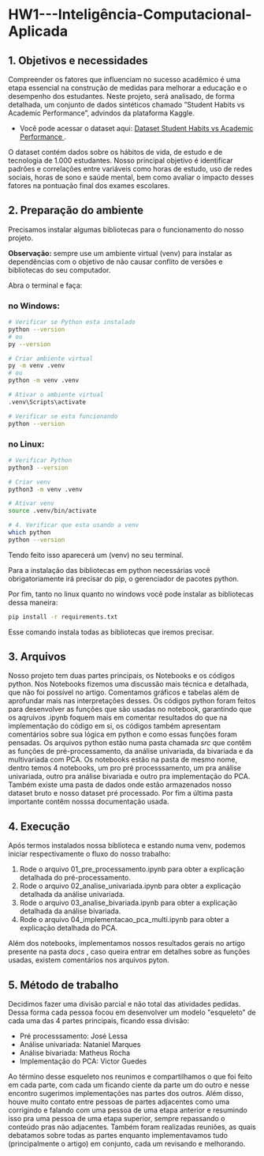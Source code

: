 # HW1---Inteligência-Computacional-Aplicada

## 1. Objetivos e necessidades
Compreender os fatores que influenciam no sucesso acadêmico é uma etapa essencial na construção de medidas para melhorar a educação e o desempenho dos estudantes. Neste projeto, será analisado, de forma detalhada, um conjunto de dados sintéticos chamado ”Student Habits vs Academic Performance”, advindos da plataforma Kaggle.

- Você pode acessar o dataset aqui:
[Dataset Student Habits vs Academic Performance ](https://www.kaggle.com/datasets/jayaantanaath/student-habits-vs-academic-performance).

O dataset contém dados sobre os hábitos de vida, de estudo e de tecnologia de 1.000 estudantes. Nosso principal objetivo é identificar padrões e correlações entre variáveis como horas de estudo, uso de redes sociais, horas de sono e saúde mental, bem como avaliar o impacto desses fatores na pontuação final dos exames escolares.

## 2. Preparação do ambiente
Precisamos instalar algumas bibliotecas para o funcionamento do nosso projeto.

**Observação:** sempre use um ambiente virtual (venv) para instalar as dependências com o objetivo de não causar conflito de versões e bibliotecas do seu computador.

Abra o terminal e faça:

### no Windows:

```bash
# Verificar se Python esta instalado
python --version
# ou
py --version

# Criar ambiente virtual
py -m venv .venv
# ou
python -m venv .venv

# Ativar o ambiente virtual
.venv\Scripts\activate

# Verificar se esta funcionando
python --version
```

### no Linux:

```bash
# Verificar Python
python3 --version

# Criar venv
python3 -m venv .venv

# Ativar venv
source .venv/bin/activate

# 4. Verificar que esta usando a venv
which python
python --version
```

Tendo feito isso aparecerá um (venv) no seu terminal.

Para a instalação das bibliotecas em python necessárias você obrigatoriamente irá precisar do pip, o gerenciador de pacotes python.

Por fim, tanto no linux quanto no windows você pode instalar as bibliotecas dessa maneira:

```bash
pip install -r requirements.txt
```
Esse comando instala todas as bibliotecas que iremos precisar.

## 3. Arquivos
Nosso projeto tem duas partes principais, os Notebooks e os códigos python. Nos Notebooks fizemos uma discussão mais técnica e detalhada, que não foi possível no artigo. Comentamos gráficos e tabelas além de aprofundar mais nas interpretações desses. Os códigos python foram feitos para desenvolver as funções que são usadas no notebook, garantindo que os aqruivos .ipynb foquem mais em comentar resultados do que na implementação do código em si, os códigos também apresentam comentários sobre sua lógica em python e como essas funções foram pensadas. Os arquivos python estão numa pasta chamada _src_ que contêm as funções de pré-processamento, da análise univariada, da bivariada e da multivariada com PCA. Os notebooks estão na pasta de mesmo nome, dentro temos 4 notebooks, um pro pré processsamento, um pra análise univariada, outro pra análise bivariada e outro pra implementação do PCA. Também existe uma pasta de dados onde estão armazenados nosso dataset bruto e nosso dataset pré processado. Por fim a última pasta importante contêm nosssa documentação usada.

## 4. Execução
Após termos instalados nossa biblioteca e estando numa venv, podemos iniciar respectivamente o fluxo do nosso trabalho:

1. Rode o arquivo 01_pre_processamento.ipynb para obter a explicação detalhada do pré-processamento.
2. Rode o arquivo 02_analise_univariada.ipynb para obter a explicação detalhada da análise univariada.
3. Rode o arquivo 03_analise_bivariada.ipynb para obter a explicação detalhada da análise bivariada.
4. Rode o arquivo 04_implementacao_pca_multi.ipynb para obter a explicação detalhada do PCA.

Além dos notebooks, implementamos nossos resultados gerais no artigo presente na pasta _docs_ , caso queira entrar em detalhes sobre as funções usadas, existem comentários nos arquivos pyton.

## 5. Método de trabalho

Decidimos fazer uma divisão parcial e não total das atividades pedidas. Dessa forma cada pessoa focou em desenvolver um modelo "esqueleto" de cada uma das 4 partes principais, ficando essa divisão:

- Pré processsamento: José Lessa
- Análise univariada: Nataniel Marques
- Análise bivariada: Matheus Rocha
- Implementação do PCA: Victor Guedes

Ao término desse esqueleto nos reunimos e compartilhamos o que foi feito em cada parte, com cada um ficando ciente da parte um do outro e nesse encontro sugerimos implementações nas partes dos outros. Além disso, houve muito contato entre pessoas de partes adjacentes como uma corrigindo e falando com uma pessoa de uma etapa anterior e resumindo isso pra uma pessoa de uma etapa superior, sempre repassando o conteúdo pras não adjacentes. Também foram realizadas reuniões, as quais debatamos sobre todas as partes enquanto implementavamos tudo (principalmente o artigo) em conjunto, cada um revisando e melhorando.
